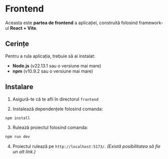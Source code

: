 # Frontend

Aceasta este **partea de frontend** a aplicației, construită folosind framework-ul **React + Vite**.

## Cerințe

Pentru a rula aplicația, trebuie să ai instalat:

* **Node.js** (v22.13.1 sau o versiune mai mare)
* **npm** (v10.9.2 sau o versiune mai mare)

## Instalare

1. Asigură-te că te afli în directorul `frontend`

2. Instalează dependențele folosind comanda:

```bash
npm install
```

3. Rulează proiectul folosind comanda:

```bash
npm run dev
```

4. Proiectul rulează pe `http://localhost:5173/`. *(Există posibilitatea să fie un alt link.)*
